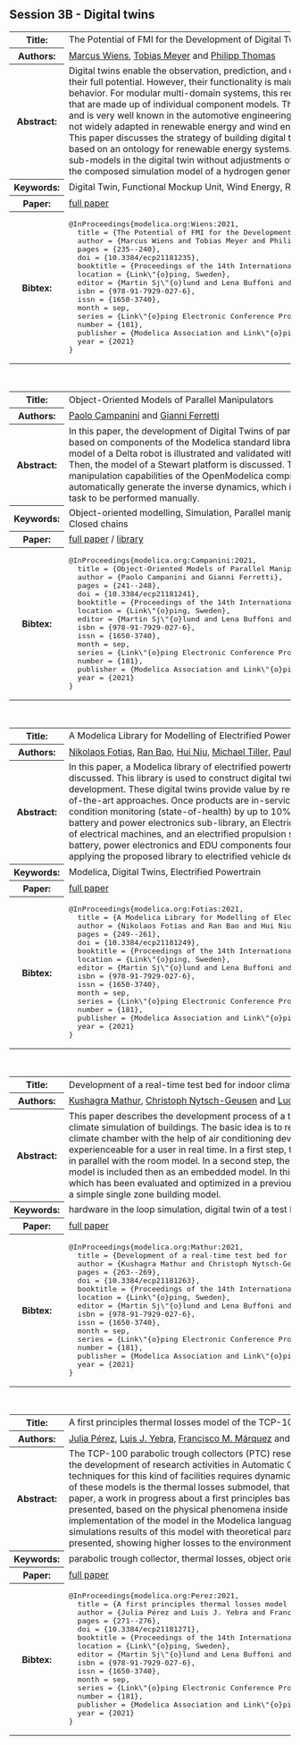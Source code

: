 ## Session 3B - Digital twins
<table><tr><th>Title:</th>
<td>The Potential of FMI for the Development of Digital Twins for Large Modular Multi-Domain Systems</td>
</tr>
<tr><th>Authors:</th>
<td>
<a href="/proceedings/authors/MarcusWiens">Marcus Wiens</a>, <a href="/proceedings/authors/TobiasMeyer">Tobias Meyer</a> and <a href="/proceedings/authors/PhilippThomas">Philipp Thomas</a></td>
</tr>
<tr><th>Abstract:</th>
<td>Digital twins enable the observation, prediction, and optimization of a physical system and thus allow to realize their full potential. However, their functionality is mainly based on simulation models of the entire system behavior. For modular multi-domain systems, this requires the extensive use of dynamically composed models that are made up of individual component models. The FMI-Standard forms a solid foundation for this problem and is very well known in the automotive engineering fields. However, composed system models using FMI are not widely adapted in renewable energy and wind energy yet. So far, the coupling of simulation models is limited. This paper discusses the strategy of building digital twins from individual FMUs with predefined model interfaces based on an ontology for renewable energy systems. An accelerated development is enabled by the exchange of sub-models in the digital twin without adjustments of interface. An example for the proposed process is given by the composed simulation model of a hydrogen generation process based on wind energy.</td></tr>
<tr><th>Keywords:</th>
<td>Digital Twin, Functional Mockup Unit, Wind Energy, Renewable Energy, Ontology</td></tr>
<tr><th>Paper:</th>
<td><a href="https://doi.org/10.3384/ecp21181235">full paper</a></td>
</tr>
<tr><th>Bibtex:</th>
<td><pre>
@InProceedings{modelica.org:Wiens:2021,
  title = {The Potential of FMI for the Development of Digital Twins for Large Modular Multi-Domain Systems},
  author = {Marcus Wiens and Tobias Meyer and Philipp Thomas},
  pages = {235--240},
  doi = {10.3384/ecp21181235},
  booktitle = {Proceedings of the 14th International Modelica Conference},
  location = {Link\&quot;{o}ping, Sweden},
  editor = {Martin Sj\&quot;{o}lund and Lena Buffoni and Adrian Pop and Lennart Ochel},
  isbn = {978-91-7929-027-6},
  issn = {1650-3740},
  month = sep,
  series = {Link\&quot;{o}ping Electronic Conference Proceedings},
  number = {181},
  publisher = {Modelica Association and Link\&quot;{o}ping University Electronic Press},
  year = {2021}
}
</pre></td></tr>
</table><br>
<table><tr><th>Title:</th>
<td>Object-Oriented Models of Parallel Manipulators</td>
</tr>
<tr><th>Authors:</th>
<td>
<a href="/proceedings/authors/PaoloCampanini">Paolo Campanini</a> and <a href="/proceedings/authors/GianniFerretti">Gianni Ferretti</a></td>
</tr>
<tr><th>Abstract:</th>
<td>In this paper, the development of Digital Twins of parallel manipulator is described, based on components of the Modelica standard library only. At first, the dynamic model of a Delta robot is illustrated and validated with respect to experimental data. Then, the model of a Stewart platform is discussed. Thanks to the symbolic manipulation capabilities of the OpenModelica compiler, the model is then used to automatically generate the inverse dynamics, which is in general is a quite difficult task to be performed manually.</td></tr>
<tr><th>Keywords:</th>
<td>Object-oriented modelling, Simulation, Parallel manipulators, Modelica, DAE systems, Closed chains</td></tr>
<tr><th>Paper:</th>
<td><a href="https://doi.org/10.3384/ecp21181241">full paper</a> / <a href="https://github.com/looms-polimi/Parallel_manipulators">library</a></td>
</tr>
<tr><th>Bibtex:</th>
<td><pre>
@InProceedings{modelica.org:Campanini:2021,
  title = {Object-Oriented Models of Parallel Manipulators},
  author = {Paolo Campanini and Gianni Ferretti},
  pages = {241--248},
  doi = {10.3384/ecp21181241},
  booktitle = {Proceedings of the 14th International Modelica Conference},
  location = {Link\&quot;{o}ping, Sweden},
  editor = {Martin Sj\&quot;{o}lund and Lena Buffoni and Adrian Pop and Lennart Ochel},
  isbn = {978-91-7929-027-6},
  issn = {1650-3740},
  month = sep,
  series = {Link\&quot;{o}ping Electronic Conference Proceedings},
  number = {181},
  publisher = {Modelica Association and Link\&quot;{o}ping University Electronic Press},
  year = {2021}
}
</pre></td></tr>
</table><br>
<table><tr><th>Title:</th>
<td>A Modelica Library for Modelling of Electrified Powertrain Digital Twins</td>
</tr>
<tr><th>Authors:</th>
<td>
<a href="/proceedings/authors/NikolaosFotias">Nikolaos Fotias</a>, <a href="/proceedings/authors/RanBao">Ran Bao</a>, <a href="/proceedings/authors/HuiNiu">Hui Niu</a>, <a href="/proceedings/authors/MichaelTiller">Michael Tiller</a>, <a href="/proceedings/authors/PaulMcGahan">Paul McGahan</a> and <a href="/proceedings/authors/AdamIngleby">Adam Ingleby</a></td>
</tr>
<tr><th>Abstract:</th>
<td>In this paper, a Modelica library of electrified powertrain components is presented and its applications discussed. This library is used to construct digital twins of electrified powertrains during product development. These digital twins provide value by reducing time and cost by up to 30% compared to state-of-the-art approaches. Once products are in-service these same digital twins provide value by improving condition monitoring (state-of-health) by up to 10%. The library includes a multi-fidelity and multi-scale battery and power electronics sub-library, an Electrical Drive Unit (EDU) sub-library modelling different types of electrical machines, and an electrified propulsion system sub-library of template models that leverage the battery, power electronics and EDU components found in the other sub-libraries. Finally, an example of applying the proposed library to electrified vehicle development is presented.</td></tr>
<tr><th>Keywords:</th>
<td>Modelica, Digital Twins, Electrified Powertrain</td></tr>
<tr><th>Paper:</th>
<td><a href="https://doi.org/10.3384/ecp21181249">full paper</a></td>
</tr>
<tr><th>Bibtex:</th>
<td><pre>
@InProceedings{modelica.org:Fotias:2021,
  title = {A Modelica Library for Modelling of Electrified Powertrain Digital Twins},
  author = {Nikolaos Fotias and Ran Bao and Hui Niu and Michael Tiller and Paul McGahan and Adam Ingleby},
  pages = {249--261},
  doi = {10.3384/ecp21181249},
  booktitle = {Proceedings of the 14th International Modelica Conference},
  location = {Link\&quot;{o}ping, Sweden},
  editor = {Martin Sj\&quot;{o}lund and Lena Buffoni and Adrian Pop and Lennart Ochel},
  isbn = {978-91-7929-027-6},
  issn = {1650-3740},
  month = sep,
  series = {Link\&quot;{o}ping Electronic Conference Proceedings},
  number = {181},
  publisher = {Modelica Association and Link\&quot;{o}ping University Electronic Press},
  year = {2021}
}
</pre></td></tr>
</table><br>
<table><tr><th>Title:</th>
<td>Development of a real-time test bed for indoor climate simulation in a VR environment using a digital twin</td>
</tr>
<tr><th>Authors:</th>
<td>
<a href="/proceedings/authors/KushagraMathur">Kushagra Mathur</a>, <a href="/proceedings/authors/ChristophNytsch-Geusen">Christoph Nytsch-Geusen</a> and <a href="/proceedings/authors/LucasWestermann">Lucas Westermann</a></td>
</tr>
<tr><th>Abstract:</th>
<td>This paper describes the development process of a test bed for an interactive VR (virtual reality) environment for indoor climate simulation of buildings. The basic idea is to reproduce the simulated indoor climate of a thermal room model in a climate chamber with the help of air conditioning devices and thus to make the indoor climate directly physically experienceable for a user in real time. In a first step, the real test bed is mapped with the help of a digital twin and simulated in parallel with the room model. In a second step, the digital twin is replaced by the real test bed and the Modelica room model is included then as an embedded model. In this way, the real test bed can be operated with the control algorithm which has been evaluated and optimized in a previous step. The described approach is demonstrated in a case study using a simple single zone building model.</td></tr>
<tr><th>Keywords:</th>
<td>hardware in the loop simulation, digital twin of a test bed, interactive virtual reality environment</td></tr>
<tr><th>Paper:</th>
<td><a href="https://doi.org/10.3384/ecp21181263">full paper</a></td>
</tr>
<tr><th>Bibtex:</th>
<td><pre>
@InProceedings{modelica.org:Mathur:2021,
  title = {Development of a real-time test bed for indoor climate simulation in a VR environment using a digital twin},
  author = {Kushagra Mathur and Christoph Nytsch-Geusen and Lucas Westermann},
  pages = {263--269},
  doi = {10.3384/ecp21181263},
  booktitle = {Proceedings of the 14th International Modelica Conference},
  location = {Link\&quot;{o}ping, Sweden},
  editor = {Martin Sj\&quot;{o}lund and Lena Buffoni and Adrian Pop and Lennart Ochel},
  isbn = {978-91-7929-027-6},
  issn = {1650-3740},
  month = sep,
  series = {Link\&quot;{o}ping Electronic Conference Proceedings},
  number = {181},
  publisher = {Modelica Association and Link\&quot;{o}ping University Electronic Press},
  year = {2021}
}
</pre></td></tr>
</table><br>
<table><tr><th>Title:</th>
<td>A first principles thermal losses model of the TCP-100 parabolic trough collector based on the Modelica Standard Library</td>
</tr>
<tr><th>Authors:</th>
<td>
<a href="/proceedings/authors/JuliaPerez">Julia Pérez</a>, <a href="/proceedings/authors/LuisJ.Yebra">Luis J. Yebra</a>, <a href="/proceedings/authors/FranciscoM.Marquez">Francisco M. Márquez</a> and <a href="/proceedings/authors/PedroJ.Zufiria">Pedro J. Zufiria</a></td>
</tr>
<tr><th>Abstract:</th>
<td>The TCP-100 parabolic trough collectors (PTC) research facility at Plataforma Solar de Almeria (CIEMAT) has been specially designed for the development of research activities in Automatic Control of PTC solar thermal power plants. The development of advanced control techniques for this kind of facilities requires dynamic models that should be successfully used in advanced controllers. An important part of these models is the thermal losses submodel, that traditionally has been considered as an experimental steady state correlation. In this paper, a work in progress about a first principles based model of the losses to the environment of a parabolic trough collector is presented, based on the physical phenomena inside any parabolic trough collector during the operation of the TCP-100 solar field. The implementation of the model in the Modelica language has been done prioritizing the use of the Modelica Standard Library classes. Some simulations results of this model with theoretical parameters values under typical operating conditions of the TCP-100 plant are presented, showing higher losses to the environment when compared with the information provided by the TCP-100 manufacturer.</td></tr>
<tr><th>Keywords:</th>
<td>parabolic trough collector, thermal losses, object oriented modelling, Modelica Standard Library</td></tr>
<tr><th>Paper:</th>
<td><a href="https://doi.org/10.3384/ecp21181271">full paper</a></td>
</tr>
<tr><th>Bibtex:</th>
<td><pre>
@InProceedings{modelica.org:Perez:2021,
  title = {A first principles thermal losses model of the TCP-100 parabolic trough collector based on the Modelica Standard Library},
  author = {Julia Pérez and Luis J. Yebra and Francisco M. Márquez and Pedro J. Zufiria},
  pages = {271--276},
  doi = {10.3384/ecp21181271},
  booktitle = {Proceedings of the 14th International Modelica Conference},
  location = {Link\&quot;{o}ping, Sweden},
  editor = {Martin Sj\&quot;{o}lund and Lena Buffoni and Adrian Pop and Lennart Ochel},
  isbn = {978-91-7929-027-6},
  issn = {1650-3740},
  month = sep,
  series = {Link\&quot;{o}ping Electronic Conference Proceedings},
  number = {181},
  publisher = {Modelica Association and Link\&quot;{o}ping University Electronic Press},
  year = {2021}
}
</pre></td></tr>
</table><br>
